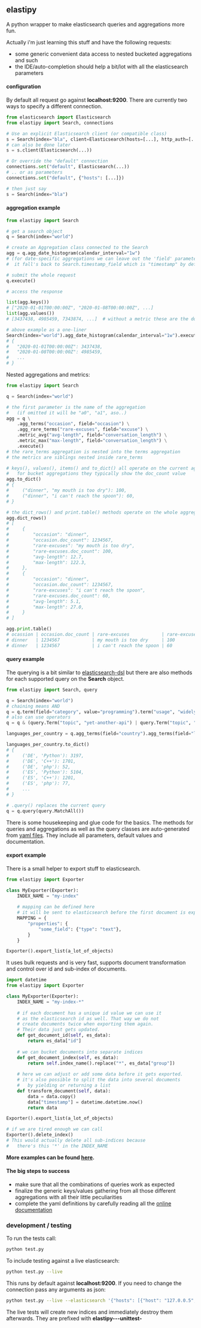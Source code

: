 ## elastipy

A python wrapper to make elasticsearch queries and aggregations more fun.

Actually i'm just learning this stuff and have the following requests:
- some generic convenient data access to nested bucketed aggregations and such
- the IDE/auto-completion should help a bit/lot with all the elasticsearch parameters

#### configuration

By default all request go against **localhost:9200**. There are currently two ways 
to specify a different connection.

```python
from elasticsearch import Elasticsearch
from elastipy import Search, connections

# Use an explicit Elasticsearch client (or compatible class)
s = Search(index="bla", client=Elasticsearch(hosts=[...], http_auth=[...]))
# can also be done later
s = s.client(Elasticsearch(...))

# Or override the "default" connection
connections.set("default", Elasticsearch(...))
# .. or as parameters
connections.set("default", {"hosts": [...]})

# then just say
s = Search(index="bla")
```

#### aggregation example

```python
from elastipy import Search

# get a search object
q = Search(index="world")

# create an Aggregation class connected to the Search
agg = q.agg_date_histogram(calendar_interval="1w")
# (for date-specific aggregations we can leave out the 'field' parameter 
#  it fall's back to Search.timestamp_field which is "timestamp" by default)

# submit the whole request
q.execute()

# access the response

list(agg.keys())
# ["2020-01-01T00:00:00Z", "2020-01-08T00:00:00Z", ...]
list(agg.values())
# [3437438, 4985459, 7343874, ...]  # without a metric these are the doc_counts

# above example as a one-liner
Search(index="world").agg_date_histogram(calendar_interval="1w").execute().to_dict()
# {
#   "2020-01-01T00:00:00Z": 3437438,
#   "2020-01-08T00:00:00Z": 4985459,
#   ...
# } 
```

Nested aggregations and metrics:
```python
from elastipy import Search

q = Search(index="world")

# the first parameter is the name of the aggregation 
#   (if omitted it will be "a0", "a1", aso..)  
agg = q \
    .agg_terms("occasion", field="occasion") \
    .agg_rare_terms("rare-excuses", field="excuse") \
    .metric_avg("avg-length", field="conversation_length") \
    .metric_max("max-length", field="conversation_length") \
    .execute()
# the rare_terms aggregation is nested into the terms aggregation
# the metrics are siblings nested inside rare_terms

# keys(), values(), items() and to_dict() all operate on the current aggregation
#   for bucket aggregations they typically show the doc_count value
agg.to_dict()
# {
#     ("dinner", "my mouth is too dry"): 100,
#     ("dinner", "i can't reach the spoon"): 60,
# }

# the dict_rows() and print.table() methods operate on the whole aggregation branch
agg.dict_rows()
# [
#     {
#         "occasion": "dinner", 
#         "occasion.doc_count": 1234567, 
#         "rare-excuses": "my mouth is too dry", 
#         "rare-excuses.doc_count": 100, 
#         "avg-length": 12.7, 
#         "max-length": 122.3, 
#     },
#     {
#         "occasion": "dinner", 
#         "occasion.doc_count": 1234567, 
#         "rare-excuses": "i can't reach the spoon", 
#         "rare-excuses.doc_count": 60, 
#         "avg-length": 5.1, 
#         "max-length": 27.0, 
#     }
# ]

agg.print.table()
# ocassion | occasion.doc_count | rare-excuses            | rare-excuses.doc_count | avg-length | max-length
# dinner   | 1234567            | my mouth is too dry     | 100                    | 12.7       | 122.3
# dinner   | 1234567            | i can't reach the spoon | 60                     | 5.1        | 27.0
```

#### query example

The querying is a bit similar to [elasticsearch-dsl](https://github.com/elastic/elasticsearch-dsl-py) 
but there are also methods for each supported query on the **Search** object.  

```python
from elastipy import Search, query

q = Search(index="world")
# chaining means AND
q = q.term(field="category", value="programming").term("usage", "widely-used")
# also can use operators
q = q & (query.Term("topic", "yet-another-api") | query.Term("topic", "yet-another-operator-overload"))

languages_per_country = q.agg_terms(field="country").agg_terms(field="language").execute()

languages_per_country.to_dict()
# {
#     ('DE', 'Python'): 3197,
#     ('DE', 'C++'): 1701,
#     ('DE', 'php'): 52,
#     ('ES', 'Python'): 5104,
#     ('ES', 'C++'): 1201,
#     ('ES', 'php'): 77,
#     ...
# }

# .query() replaces the current query 
q = q.query(query.MatchAll())
```

There is some housekeeping and glue code for the basics. The methods for queries and aggregations as 
well as the query classes are auto-generated from [yaml files](definition). They include all parameters,
default values and documentation.

#### export example

There is a small helper to export stuff to elasticsearch.

```python
from elastipy import Exporter

class MyExporter(Exporter):
    INDEX_NAME = "my-index"
    
    # mapping can be defined here
    # it will be sent to elasticsearch before the first document is exported 
    MAPPING = {
        "properties": {
            "some_field": {"type": "text"},
        }       
    }   

Exporter().export_list(a_lot_of_objects)    
```
It uses bulk requests and is very fast, supports document transformation and
control over id and sub-index of documents.

```python
import datetime
from elastipy import Exporter

class MyExporter(Exporter):
    INDEX_NAME = "my-index-*"
    
    # if each document has a unique id value we can use it
    # as the elasticsearch id as well. That way we do not
    # create documents twice when exporting them again.
    # Their data just gets updated.
    def get_document_id(self, es_data):
        return es_data["id"]
    
    # we can bucket documents into separate indices 
    def get_document_index(self, es_data):
        return self.index_name().replace("*", es_data["group"])
    
    # here we can adjust or add some data before it gets exported.
    # it's also possible to split the data into several documents
    #   by yielding or returning a list
    def transform_document(self, data):
        data = data.copy()
        data["timestamp"] = datetime.datetime.now()
        return data

Exporter().export_list(a_lot_of_objects)

# if we are tired enough we can call
Exporter().delete_index()
# This would actually delete all sub-indices because 
#   there's this '*' in the INDEX_NAME
```

**More examples can be found [here](examples).**


#### The big steps to success

  - make sure that all the combinations of queries work as expected
  - finalize the generic keys/values gathering from all those different aggregations with all their little 
  peculiarities
  - complete the yaml definitions by carefully reading all the 
   [online documentation](https://www.elastic.co/guide/en/elasticsearch/reference/current/query-dsl.html)


### development / testing

To run the tests call:
```bash
python test.py
````

To include testing against a live elasticsearch:
```bash
python test.py --live
```

This runs by default against **localhost:9200**. If you need to change the connection
pass any arguments as json:
```bash
python test.py --live --elasticsearch '{"hosts": [{"host": "127.0.0.5", "port": 1200}], "http_auth": ["user", "password"]}'
```

The live tests will create new indices and immediately destroy them afterwards. 
They are prefixed with **elastipy---unittest-**
